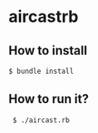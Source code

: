 aircastrb 
====================

How to install
--------------

```
$ bundle install
```

How to run it?
--------------
```
 $ ./aircast.rb
```





